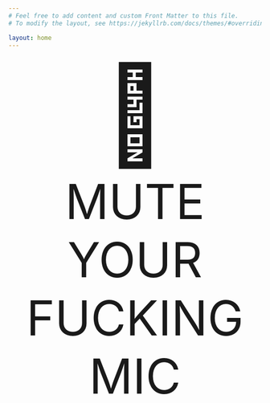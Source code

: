 ```yaml
---
# Feel free to add content and custom Front Matter to this file.
# To modify the layout, see https://jekyllrb.com/docs/themes/#overriding-theme-defaults

layout: home
---
```


<div style="font-size: 144pt; text-align: center;">
&#128683;
</div>
<div style="font-size: 72pt; text-align: center;">
MUTE YOUR FUCKING MIC
</div>
